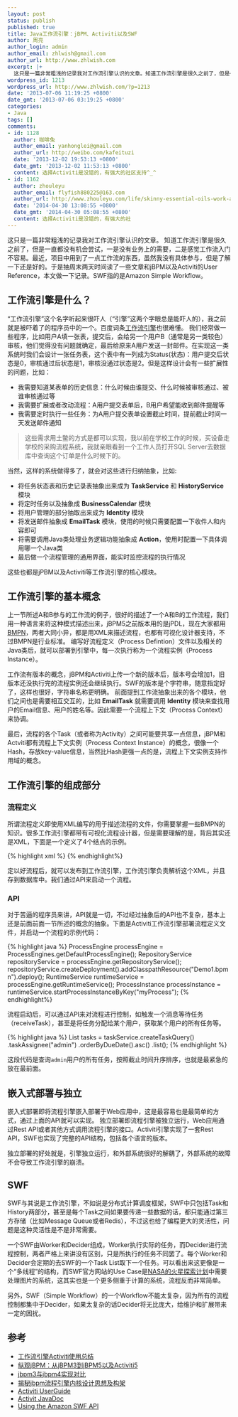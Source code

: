 ```yaml
---
layout: post
status: publish
published: true
title: Java工作流引擎：jBPM、Activiti以及SWF
author: 周亮
author_login: admin
author_email: zhlwish@gmail.com
author_url: http://www.zhlwish.com
excerpt: |+
  这只是一篇非常粗浅的记录我对工作流引擎认识的文章。知道工作流引擎是很久之前了，但是一直都没有机会尝试，一是没有业务上的需要，二是感觉工作流入门不容易。最近，项目中用到了一点工作流的东西，虽然我没有具体参与，但是了解一下还是好的。于是抽周末两天时间读了一些文章和jBPM以及Activiti的User Reference，本文做一下记录。SWF指的是Amazon Simple Workflow。
wordpress_id: 1213
wordpress_url: http://www.zhlwish.com/?p=1213
date: '2013-07-06 11:19:25 +0800'
date_gmt: '2013-07-06 03:19:25 +0800'
categories:
- Java
tags: []
comments:
- id: 1128
  author: 咖啡兔
  author_email: yanhonglei@gmail.com
  author_url: http://weibo.com/kafeituzi
  date: '2013-12-02 19:53:13 +0800'
  date_gmt: '2013-12-02 11:53:13 +0800'
  content: 选择Activiti是没错的，有强大的社区支持^_^
- id: 1162
  author: zhouleyu
  author_email: flyfish880225@163.com
  author_url: http://www.zhouleyu.com/life/skinny-essential-oils-work-again
  date: '2014-04-30 13:08:55 +0800'
  date_gmt: '2014-04-30 05:08:55 +0800'
  content: 选择Activiti是没错的，有强大的社
---
```

这只是一篇非常粗浅的记录我对工作流引擎认识的文章。
知道工作流引擎是很久之前了，但是一直都没有机会尝试，一是没有业务上的需要，二是感觉工作流入门不容易。最近，项目中用到了一点工作流的东西，虽然我没有具体参与，但是了解一下还是好的。于是抽周末两天时间读了一些文章和jBPM以及Activiti的User Reference，本文做一下记录。SWF指的是Amazon Simple Workflow。

## 工作流引擎是什么？

“工作流引擎”这个名字听起来很吓人（“引擎”这两个字眼总是能吓人的），我之前就是被吓着了的程序员中的一个。百度词条<a href="http://baike.baidu.com/view/1636259.htm">工作流引擎</a>也很难懂。
我们经常做一些程序，比如用户A填一张表，提交后，会给另一个用户B（通常是另一类较色）审核，他们觉得没有问题就确定，最后给原来A用户发送一封邮件。在实现这一类系统时我们会设计一张任务表，这个表中有一列成为Status(状态)：用户提交后状态是0，审核通过后状态是1，审核没通过状态是2。但是这样设计会有一些扩展性的问题，比如：

* 我需要知道某表单的历史信息：什么时候由谁提交、什么时候被审核通过、被谁审核通过等
* 我需要扩展或者改动流程：A用户提交表单后，B用户希望能收到邮件提醒等
* 我需要定时执行一些任务：为A用户提交表单设置截止时间，提前截止时间一天发送邮件通知

> 这些需求用土鳖的方式是都可以实现，我以前在学校工作的时候，买设备走学校的采购流程系统，我就亲眼看到一个工作人员打开SQL Server去数据库中查询这个订单是什么时候下的。

当然，这样的系统做得多了，就会对这些进行归纳抽象，比如:

* 将任务状态表和历史记录表抽象出来成为 **TaskService** 和 **HistoryService** 模块
* 将定时任务以及抽象成 **BusinessCalendar** 模块
* 将用户管理的部分抽取出来成为 **Identity** 模块
* 将发送邮件抽象成 **EmailTask** 模块，使用的时候只需要配置一下收件人和内容即可
* 将需要调用Java类处理业务逻辑功能抽象成 **Action**，使用时配置一下具体调用哪一个Java类
* 最后做一个流程管理的通用界面，能实时监控流程的执行情况

这些也都是jPBM以及Activiti等工作流引擎的核心模块。

## 工作流引擎的基本概念

上一节所述A和B参与的工作流的例子，很好的描述了一个A和B的工作流程，我们用一种语言来将这种模式描述出来，jBPM5之前版本用的是jPDL，现在大家都用<a href="http://zh.wikipedia.org/wiki/%E4%B8%9A%E5%8A%A1%E6%B5%81%E7%A8%8B%E5%BB%BA%E6%A8%A1%E6%A0%87%E8%AE%B0%E6%B3%95">BMPN</a>，两者大同小异，都是用XML来描述流程，也都有可视化设计器支持，不过BMPN是行业标准。
编写好流程定义（Process Defintion）文件以及相关的Java类后，就可以部署到引擎中，每一次执行称为一个流程实例（Process Instance）。

工作流有版本的概念，jBPM和Activiti上传一个新的版本后，版本号会增加1，旧版本还没执行完的流程实例还会继续执行。SWF的版本是个字符串，随意指定好了，这样也很好，字符串名称更明确。
前面提到工作流抽象出来的各个模块，他们之间也是需要相互交互的，比如 **EmailTask** 就需要调用 **Identity** 模块来查找用户的Email信息、用户的姓名等。因此需要一个流程上下文（Process Context）来协调。

最后，流程的各个Task（或者称为Activity）之间可能要共享一点信息，jBPM和Actviti都有流程上下文实例（Process Context Instance）的概念，很像一个Hash，存放key-value信息，当然比Hash更强一点的是，流程上下文实例支持作用域的概念。

## 工作流引擎的组成部分

### 流程定义

所谓流程定义即使用XML编写的用于描述流程的文件，你需要掌握一些BMPN的知识。很多工作流引擎都带有可视化流程设计器，但是需要理解的是，背后其实还是XML，下面是一个定义了4个结点的示例。

{% highlight xml %}
<process id="myProcess" name="My process" isExecutable="true">
    <startevent id="start" name="Start"></startevent>
    <endevent id="end" name="End"></endevent>
    <scripttask id="script" name="Script Task" scriptFormat="javascript" activiti:autoStoreVariables="true">
        <script>execution.setVariable("message", "Hello")</script>
    </scripttask>
    <servicetask id="service" name="Service Task" activiti:class="com.zhlwish.activity.demo01.HelloAction"></servicetask>
    <sequenceflow id="flow1" sourceRef="start" targetRef="script"></sequenceflow>
    <sequenceflow id="flow2" sourceRef="script" targetRef="service"></sequenceflow>
    <sequenceflow id="flow3" sourceRef="service" targetRef="end"></sequenceflow>
</process>
{% endhighlight%}

定以好流程后，就可以发布到工作流引擎，工作流引擎负责解析这个XML，并且存到数据库中。我们通过API来启动一个流程。

### API

对于苦逼的程序员来讲，API就是一切，不过经过抽象后的API也不复杂，基本上还是前面前面一节所述的概念的抽象。下面是Activiti工作流引擎部署流程定义文件，并启动一个流程的示例代码：

{% highlight java %}
ProcessEngine processEngine = ProcessEngines.getDefaultProcessEngine();
RepositoryService repositoryService = processEngine.getRepositoryService();
repositoryService.createDeployment().addClasspathResource("Demo1.bpmn").deploy();
RuntimeService runtimeService = processEngine.getRuntimeService();
ProcessInstance processInstance = runtimeService.startProcessInstanceByKey("myProcess");
{% endhighlight%}

流程启动后，可以通过API来对流程进行控制，如触发一个消息等待任务（receiveTask），甚至是将任务分配给某个用户，获取某个用户的所有任务等。

{% highlight java %}
List<Task> tasks = taskService.createTaskQuery()
     .taskAssignee("admin")
     .orderByDueDate().asc()
     .list();
{% endhighlight %}

这段代码是查询`admin`用户的所有任务，按照截止时间升序排序，也就是最紧急的放在最前面。

## 嵌入式部署与独立

嵌入式部署即将流程引擎嵌入部署于Web应用中，这是最容易也是最简单的方式，通过上面的API就可以实现。
独立部署即流程引擎被独立运行，Web应用通过Rest API或者其他方式调用流程引擎的接口。Activiti引擎实现了一套Rest API，SWF也实现了完整的API结构，包括各个语言的版本。

独立部署的好处就是，引擎独立运行，和外部系统很好的解耦了，外部系统的故障不会导致工作流引擎的崩溃。

## SWF

SWF与其说是工作流引擎，不如说是分布式计算调度框架，SWF中只包括Task和History两部分，甚至是每个Task之间如果要传递一些数据的话，都只能通过第三方存储（比如Message Queue或者Redis），不过这也给了编程更大的灵活性，问题是这种灵活性是不是非常需要。

一个SWF由Worker和Decider组成，Worker执行实际的任务，而Decider进行流程控制，两者严格上来讲没有区别，只是所执行的任务不同罢了。每个Worker和Decider会定期的去SWF的一个Task List取下一个任务。可以看出来这更像是一个“多线程”的结构，而SWF官方网站的Use Case是<a href="http://aws.amazon.com/swf/testimonials/swfnasa/">NASA的火星探索计划</a>中需要处理图片的系统，这其实也是一个更多侧重于计算的系统，流程反而非常简单。

另外，SWF（Simple Workflow）的一个Workflow不能太复杂，因为所有的流程控制都集中于Decider，如果太复杂的话Decider将无比庞大，给维护和扩展带来一定的困扰。

## 参考

* <a href="http://www.kafeitu.me/activiti/2012/03/22/workflow-activiti-action.html">工作流引擎Activiti使用总结</a>
* <a href="http://www.infoq.com/cn/articles/rh-jbpm5-activiti5</task>">纵观jBPM：从jBPM3到jBPM5以及Activiti5</a>
* <a href="http://www.iteye.com/topic/333718">jbpm3与jbpm4实现对比</a>
* <a href="http://blog.csdn.net/james999/article/details/1769592">揭秘jbpm流程引擎内核设计思想及构架</a>
* <a href="http://www.activiti.org/userguide">Activiti UserGuide</a>
* <a href="http://activiti.org/javadocs/">Activit JavaDoc</a>
* <a href="http://docs.aws.amazon.com/amazonswf/latest/developerguide/swf-dg-using-swf-api.html">Using the Amazon SWF API</a>